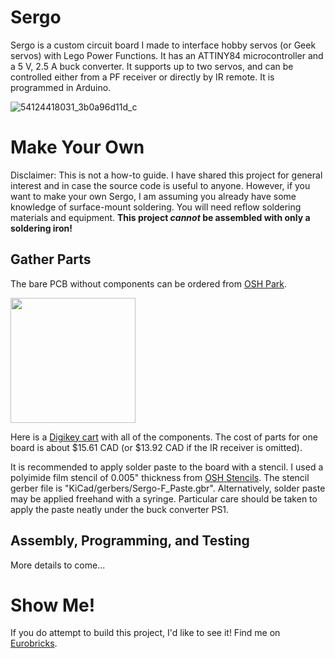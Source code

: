 # Sergo
Sergo is a custom circuit board I made to interface hobby servos (or Geek servos) with Lego Power Functions. It has an ATTINY84 microcontroller and a 5 V, 2.5 A buck converter. It supports up to two servos, and can be controlled either from a PF receiver or directly by IR remote. It is programmed in Arduino.

![54124418031_3b0a96d11d_c](https://github.com/user-attachments/assets/e3827d7d-40d6-448e-872e-add0d20d352b)

# Make Your Own
Disclaimer: This is not a how-to guide. I have shared this project for general interest and in case the source code is useful to anyone. However, if you want to make your own Sergo, I am assuming you already have some knowledge of surface-mount soldering. You will need reflow soldering materials and equipment. **This project _cannot_ be assembled with only a soldering iron!**

## Gather Parts
The bare PCB without components can be ordered from [OSH Park](https://oshpark.com/shared_projects/rSyxp330).

<img src="https://644db4de3505c40a0444-327723bce298e3ff5813fb42baeefbaa.ssl.cf1.rackcdn.com/15dd6a34eb8136264769d7c58d72d672.png" width="200" />

Here is a [Digikey cart](https://www.digikey.ca/short/tn3525p4) with all of the components. The cost of parts for one board is about $15.61 CAD (or $13.92 CAD if the IR receiver is omitted).

It is recommended to apply solder paste to the board with a stencil. I used a polyimide film stencil of 0.005" thickness from [OSH Stencils](https://www.oshstencils.com). The stencil gerber file is "KiCad/gerbers/Sergo-F_Paste.gbr". Alternatively, solder paste may be applied freehand with a syringe. Particular care should be taken to apply the paste neatly under the buck converter PS1.

## Assembly, Programming, and Testing
More details to come...

# Show Me!
If you do attempt to build this project, I'd like to see it! Find me on [Eurobricks](https://www.eurobricks.com/forum/index.php?/profile/207750-tseary/).
